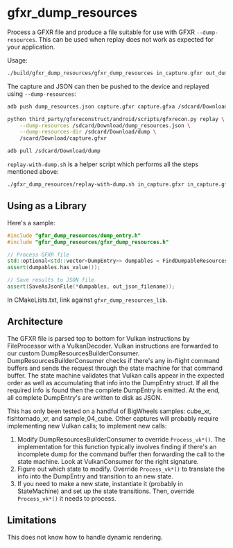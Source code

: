 # gfxr_dump_resources

Process a GFXR file and produce a file suitable for use with GFXR `--dump-resources`. This can be used when replay does not work as expected for your application.

Usage:

```sh
./build/gfxr_dump_resources/gfxr_dump_resources in_capture.gfxr out_dump_resources.json
```

The capture and JSON can then be pushed to the device and replayed using `--dump-resources`:

```sh
adb push dump_resources.json capture.gfxr capture.gfxa /sdcard/Download

python third_party/gfxreconstruct/android/scripts/gfxrecon.py replay \
    --dump-resources /sdcard/Download/dump_resources.json \
    --dump-resources-dir /sdcard/Download/dump \
    /scard/Download/capture.gfxr

adb pull /sdcard/Download/dump
```

`replay-with-dump.sh` is a helper script which performs all the steps mentioned above:

```sh
./gfxr_dump_resources/replay-with-dump.sh in_capture.gfxr in_capture.gfxa
```

## Using as a Library

Here's a sample:

```c++
#include "gfxr_dump_resources/dump_entry.h"
#include "gfxr_dump_resources/gfxr_dump_resources.h"

// Process GFXR file
std::optional<std::vector<DumpEntry>> dumpables = FindDumpableResources(in_gfxr_filename);
assert(dumpables.has_value());

// Save results to JSON file
assert(SaveAsJsonFile(*dumpables, out_json_filename));
```

In CMakeLists.txt, link against `gfxr_dump_resources_lib`.

## Architecture

The GFXR file is parsed top to bottom for Vulkan instructions by FileProcessor with a VulkanDecoder. Vulkan instructions are forwarded to our custom DumpResourcesBuilderConsumer. DumpResourcesBuilderConsumer checks if there's any in-flight command buffers and sends the request through the state machine for that command buffer. The state machine validates that Vulkan calls appear in the expected order as well as accumulating that info into the DumpEntry struct. If all the required info is found then the complete DumpEntry is emitted. At the end, all complete DumpEntry's are written to disk as JSON.

This has only been tested on a handful of BigWheels samples: cube_xr, fishtornado_xr, and sample_04_cube. Other captures will probably require implementing new Vulkan calls; to implement new calls:

1. Modify DumpResourcesBuilderConsumer to override `Process_vk*()`. The implementation for this function typically involves finding if there's an incomplete dump for the command buffer then forwarding the call to the state machine. Look at VulkanConsumer for the right signature.
2. Figure out which state to modify. Override `Process_vk*()` to translate the info into the DumpEntry and transition to an new state.
3. If you need to make a new state, instantiate it (probably in StateMachine) and set up the state transitions. Then, override `Process_vk*()` it needs to process.

## Limitations

This does not know how to handle dynamic rendering.
